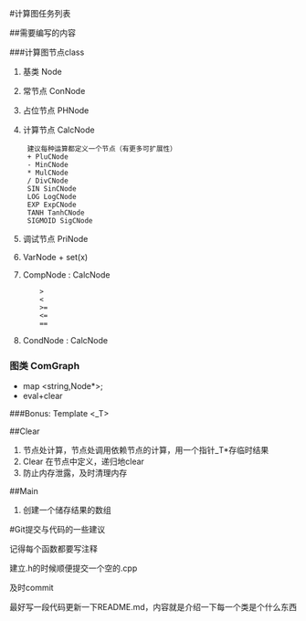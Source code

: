 #计算图任务列表

##需要编写的内容

###计算图节点class

1. 基类 Node
2. 常节点 ConNode
3. 占位节点 PHNode
4. 计算节点 CalcNode
        
        建议每种运算都定义一个节点（有更多可扩展性）
        + PluCNode
        - MinCNode
        * MulCNode
        / DivCNode
        SIN SinCNode
        LOG LogCNode
        EXP ExpCNode
        TANH TanhCNode
        SIGMOID SigCNode
    
5. 调试节点 PriNode
6. VarNode + set(x)
7. CompNode : CalcNode

    ```  
        >
        <
        >=
        <=
        ==
    ```    
4. CondNode : CalcNode

### 图类 ComGraph

- map <string,Node*>;
- eval+clear

###Bonus: Template <_T>

##Clear

1. 节点处计算，节点处调用依赖节点的计算，用一个指针_T*存临时结果
2. Clear 在节点中定义，递归地clear
3. 防止内存泄露，及时清理内存

##Main
1. 创建一个储存结果的数组

#Git提交与代码的一些建议

记得每个函数都要写注释

建立.h的时候顺便提交一个空的.cpp

及时commit

最好写一段代码更新一下README.md，内容就是介绍一下每一个类是个什么东西
